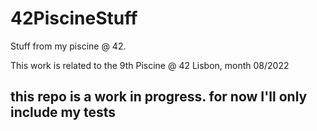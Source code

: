 # 42PiscineStuff
Stuff from my piscine @ 42.

This work is related to the 9th Piscine @ 42 Lisbon, month 08/2022

## this repo is a work in progress. for now I'll only include my tests
